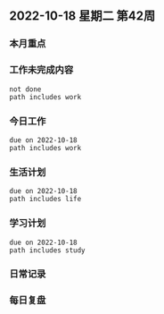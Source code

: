
##  2022-10-18 星期二 第42周 

### 本月重点

### 工作未完成内容
```tasks
not done
path includes work
```


### 今日工作


```tasks
due on 2022-10-18
path includes work
```





### 生活计划
```tasks
due on 2022-10-18
path includes life
```


### 学习计划
```tasks
due on 2022-10-18
path includes study
```


### 日常记录




### 每日复盘




